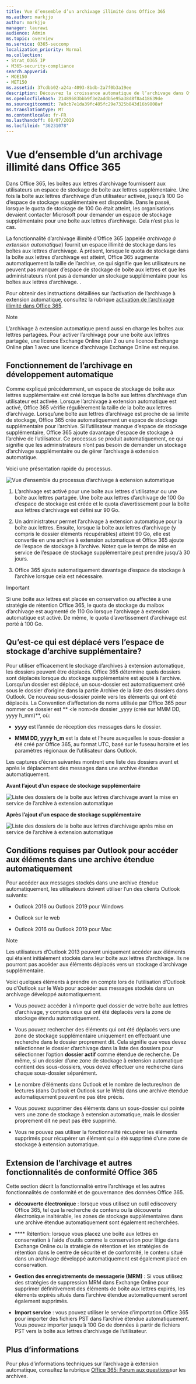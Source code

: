 ```yaml
---
title: Vue d’ensemble d’un archivage illimité dans Office 365
ms.author: markjjo
author: markjjo
manager: laurawi
audience: Admin
ms.topic: overview
ms.service: O365-seccomp
localization_priority: Normal
ms.collection:
- Strat_O365_IP
- M365-security-compliance
search.appverid:
- MOE150
- MET150
ms.assetid: 37cdbb02-a24a-4093-8bdb-2a7f0b3a19ee
description: Découvrez la croissance automatique de l’archivage dans Office 365, qui offre un stockage d’archive illimité pour les boîtes aux lettres Exchange Online.
ms.openlocfilehash: 21489683bbb9f3e2addb5e95a38d8f8a418639de
ms.sourcegitcommit: 7a0cb7e1da39fc485fc29e7325b843d16b9808af
ms.translationtype: MT
ms.contentlocale: fr-FR
ms.lasthandoff: 08/07/2019
ms.locfileid: "36231078"
---
```

# <a name="overview-of-unlimited-archiving-in-office-365"></a>Vue d’ensemble d’un archivage illimité dans Office 365

Dans Office 365, les boîtes aux lettres d’archivage fournissent aux utilisateurs un espace de stockage de boîte aux lettres supplémentaire. Une fois la boîte aux lettres d’archivage d’un utilisateur activée, jusqu’à 100 Go d’espace de stockage supplémentaire est disponible. Dans le passé, lorsque le quota de stockage de 100 Go était atteint, les organisations devaient contacter Microsoft pour demander un espace de stockage supplémentaire pour une boîte aux lettres d’archivage. Cela n’est plus le cas.

La fonctionnalité d’archivage illimité d’Office 365 (appelée *archivage à extension automatique*) fournit un espace illimité de stockage dans les boîtes aux lettres d’archivage. À présent, lorsque le quota de stockage dans la boîte aux lettres d’archivage est atteint, Office 365 augmente automatiquement la taille de l’archive, ce qui signifie que les utilisateurs ne peuvent pas manquer d’espace de stockage de boîte aux lettres et que les administrateurs n’ont pas à demander un stockage supplémentaire pour les boîtes aux lettres d’archivage. .
  
Pour obtenir des instructions détaillées sur l’activation de l’archivage à extension automatique, consultez la rubrique [activation de l’archivage illimité dans Office 365](enable-unlimited-archiving.md).
  
> [!NOTE]
> L’archivage à extension automatique prend aussi en charge les boîtes aux lettres partagées. Pour activer l’archivage pour une boîte aux lettres partagée, une licence Exchange Online plan 2 ou une licence Exchange Online plan 1 avec une licence d’archivage Exchange Online est requise. 
  
## <a name="how-auto-expanding-archiving-works"></a>Fonctionnement de l’archivage en développement automatique

Comme expliqué précédemment, un espace de stockage de boîte aux lettres supplémentaire est créé lorsque la boîte aux lettres d’archivage d’un utilisateur est activée. Lorsque l’archivage à extension automatique est activé, Office 365 vérifie régulièrement la taille de la boîte aux lettres d’archivage. Lorsqu’une boîte aux lettres d’archivage est proche de sa limite de stockage, Office 365 crée automatiquement un espace de stockage supplémentaire pour l’archive. Si l’utilisateur manque d’espace de stockage supplémentaire, Office 365 ajoute davantage d’espace de stockage à l’archive de l’utilisateur. Ce processus se produit automatiquement, ce qui signifie que les administrateurs n’ont pas besoin de demander un stockage d’archivage supplémentaire ou de gérer l’archivage à extension automatique. 
  
Voici une présentation rapide du processus.
  
![Vue d’ensemble du processus d’archivage à extension automatique](media/74355385-d990-44fe-8a87-6c3639d1f63f.png)
  
1. L’archivage est activé pour une boîte aux lettres d’utilisateur ou une boîte aux lettres partagée. Une boîte aux lettres d’archivage de 100 Go d’espace de stockage est créée et le quota d’avertissement pour la boîte aux lettres d’archivage est défini sur 90 Go.
    
2. Un administrateur permet l’archivage à extension automatique pour la boîte aux lettres. Ensuite, lorsque la boîte aux lettres d’archivage (y compris le dossier éléments récupérables) atteint 90 Go, elle est convertie en une archive à extension automatique et Office 365 ajoute de l’espace de stockage à l’archive. Notez que le temps de mise en service de l’espace de stockage supplémentaire peut prendre jusqu’à 30 jours.
    
3. Office 365 ajoute automatiquement davantage d’espace de stockage à l’archive lorsque cela est nécessaire.
  
> [!IMPORTANT]
> Si une boîte aux lettres est placée en conservation ou affectée à une stratégie de rétention Office 365, le quota de stockage du maibox d’archivage est augmenté de 110 Go lorsque l’archivage à extension automatique est activé. De même, le quota d’avertissement d’archivage est porté à 100 Go.

## <a name="what-gets-moved-to-the-additional-archive-storage-space"></a>Qu’est-ce qui est déplacé vers l’espace de stockage d’archive supplémentaire?

Pour utiliser efficacement le stockage d’archives à extension automatique, les dossiers peuvent être déplacés. Office 365 détermine quels dossiers sont déplacés lorsque du stockage supplémentaire est ajouté à l’archive. Lorsqu’un dossier est déplacé, un sous-dossier est automatiquement créé sous le dossier d’origine dans la partie Archive de la liste des dossiers dans Outlook. Ce nouveau sous-dossier pointe vers les éléments qui ont été déplacés. La Convention d’affectation de noms utilisée par Office 365 pour nommer ce dossier est ** \<le nom\>de dossier _yyyy (créé sur MMM DD, yyyy h_mm)**, où: 
  
- **yyyy** est l’année de réception des messages dans le dossier. 
    
- **MMM DD, yyyy h_m** est la date et l’heure auxquelles le sous-dossier a été créé par Office 365, au format UTC, basé sur le fuseau horaire et les paramètres régionaux de l’utilisateur dans Outlook. 
    
Les captures d’écran suivantes montrent une liste des dossiers avant et après le déplacement des messages dans une archive étendue automatiquement.
  
 **Avant l’ajout d’un espace de stockage supplémentaire**
  
![Liste des dossiers de la boîte aux lettres d’archivage avant la mise en service de l’archive à extension automatique](media/5d6d6420-e562-4912-aaab-1c111762b3f6.png)
  
 **Après l’ajout d’un espace de stockage supplémentaire**
  
![Liste des dossiers de la boîte aux lettres d’archivage après mise en service de l’archive à extension automatique](media/c03c5f51-23fa-4fc2-b887-7e7e5cce30da.png)
  
## <a name="outlook-requirements-for-accessing-items-in-an-auto-expanded-archive"></a>Conditions requises par Outlook pour accéder aux éléments dans une archive étendue automatiquement

Pour accéder aux messages stockés dans une archive étendue automatiquement, les utilisateurs doivent utiliser l’un des clients Outlook suivants:
  
- Outlook 2016 ou Outlook 2019 pour Windows
    
- Outlook sur le web 
    
- Outlook 2016 ou Outlook 2019 pour Mac 
    
> [!NOTE]
> Les utilisateurs d’Outlook 2013 peuvent uniquement accéder aux éléments qui étaient initialement stockés dans leur boîte aux lettres d’archivage. Ils ne pourront pas accéder aux éléments déplacés vers un stockage d’archivage supplémentaire. 
  
Voici quelques éléments à prendre en compte lors de l’utilisation d’Outlook ou d’Outlook sur le Web pour accéder aux messages stockés dans un archivage développé automatiquement.
  
- Vous pouvez accéder à n’importe quel dossier de votre boîte aux lettres d’archivage, y compris ceux qui ont été déplacés vers la zone de stockage étendu automatiquement.
    
- Vous pouvez rechercher des éléments qui ont été déplacés vers une zone de stockage supplémentaire uniquement en effectuant une recherche dans le dossier proprement dit. Cela signifie que vous devez sélectionner le dossier d’archivage dans la liste des dossiers pour sélectionner l’option **dossier actif** comme étendue de recherche. De même, si un dossier d’une zone de stockage à extension automatique contient des sous-dossiers, vous devez effectuer une recherche dans chaque sous-dossier séparément. 
    
- Le nombre d’éléments dans Outlook et le nombre de lectures/non de lectures (dans Outlook et Outlook sur le Web) dans une archive étendue automatiquement peuvent ne pas être précis.
    
- Vous pouvez supprimer des éléments dans un sous-dossier qui pointe vers une zone de stockage à extension automatique, mais le dossier proprement dit ne peut pas être supprimé.
    
- Vous ne pouvez pas utiliser la fonctionnalité récupérer les éléments supprimés pour récupérer un élément qui a été supprimé d’une zone de stockage à extension automatique.
  
## <a name="auto-expanding-archiving-and-other-office-365-compliance-features"></a>Extension de l’archivage et autres fonctionnalités de conformité Office 365

Cette section décrit la fonctionnalité entre l’archivage et les autres fonctionnalités de conformité et de gouvernance des données Office 365.
  
- **découverte électronique** : lorsque vous utilisez un outil ediscovery Office 365, tel que la recherche de contenu ou la découverte électronique inaltérable, les zones de stockage supplémentaires dans une archive étendue automatiquement sont également recherchées.
    
- **** Rétention: lorsque vous placez une boîte aux lettres en conservation à l’aide d’outils comme la conservation pour litige dans Exchange Online ou la stratégie de rétention et les stratégies de rétention dans le centre de sécurité et de conformité, le contenu situé dans un archivage développé automatiquement est également placé en conservation.
    
- **Gestion des enregistrements de messagerie (MRM)** : Si vous utilisez des stratégies de suppression MRM dans Exchange Online pour supprimer définitivement des éléments de boîte aux lettres expirés, les éléments expirés situés dans l’archive étendue automatiquement seront également supprimés.
    
- **Import service** : vous pouvez utiliser le service d’importation Office 365 pour importer des fichiers PST dans l’archive étendue automatiquement. Vous pouvez importer jusqu’à 100 Go de données à partir de fichiers PST vers la boîte aux lettres d’archivage de l’utilisateur. 

## <a name="more-information"></a>Plus d’informations

Pour plus d’informations techniques sur l’archivage à extension automatique, consultez la rubrique [Office 365: Forum aux questions](https://blogs.technet.microsoft.com/exchange/2018/04/09/office-365-auto-expanding-archives-faq/)sur les archives.
